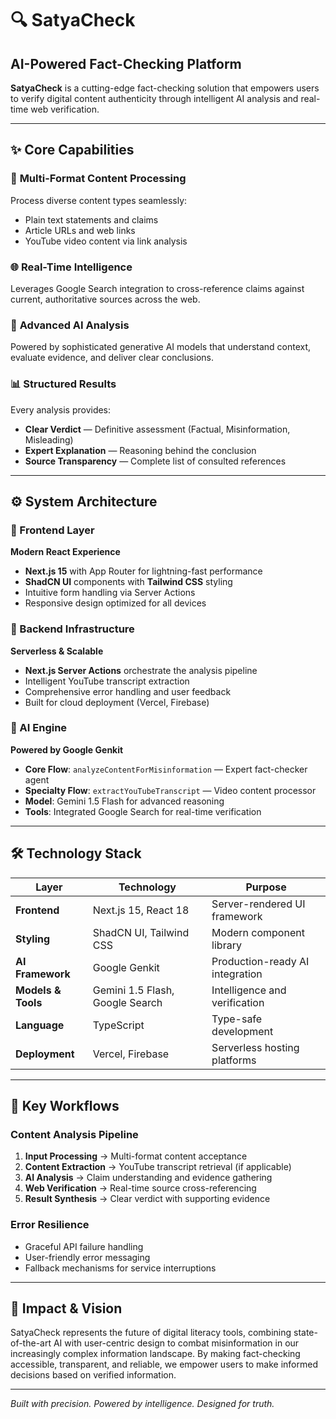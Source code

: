 # 🔍 SatyaCheck
## AI-Powered Fact-Checking Platform

**SatyaCheck** is a cutting-edge fact-checking solution that empowers users to verify digital content authenticity through intelligent AI analysis and real-time web verification.

---

## ✨ Core Capabilities

### 🎯 **Multi-Format Content Processing**
Process diverse content types seamlessly:
- Plain text statements and claims
- Article URLs and web links  
- YouTube video content via link analysis

### 🌐 **Real-Time Intelligence**
Leverages Google Search integration to cross-reference claims against current, authoritative sources across the web.

### 🧠 **Advanced AI Analysis**
Powered by sophisticated generative AI models that understand context, evaluate evidence, and deliver clear conclusions.

### 📊 **Structured Results**
Every analysis provides:
- **Clear Verdict** — Definitive assessment (Factual, Misinformation, Misleading)
- **Expert Explanation** — Reasoning behind the conclusion
- **Source Transparency** — Complete list of consulted references

---

## ⚙️ System Architecture

### 🎨 Frontend Layer
**Modern React Experience**
- **Next.js 15** with App Router for lightning-fast performance
- **ShadCN UI** components with **Tailwind CSS** styling
- Intuitive form handling via Server Actions
- Responsive design optimized for all devices

### 🚀 Backend Infrastructure
**Serverless & Scalable**
- **Next.js Server Actions** orchestrate the analysis pipeline
- Intelligent YouTube transcript extraction
- Comprehensive error handling and user feedback
- Built for cloud deployment (Vercel, Firebase)

### 🤖 AI Engine
**Powered by Google Genkit**
- **Core Flow**: `analyzeContentForMisinformation` — Expert fact-checker agent
- **Specialty Flow**: `extractYouTubeTranscript` — Video content processor  
- **Model**: Gemini 1.5 Flash for advanced reasoning
- **Tools**: Integrated Google Search for real-time verification

---

## 🛠️ Technology Stack

| Layer | Technology | Purpose |
|-------|------------|---------|
| **Frontend** | Next.js 15, React 18 | Server-rendered UI framework |
| **Styling** | ShadCN UI, Tailwind CSS | Modern component library |
| **AI Framework** | Google Genkit | Production-ready AI integration |
| **Models & Tools** | Gemini 1.5 Flash, Google Search | Intelligence and verification |
| **Language** | TypeScript | Type-safe development |
| **Deployment** | Vercel, Firebase | Serverless hosting platforms |

---

## 🎯 Key Workflows

### Content Analysis Pipeline
1. **Input Processing** → Multi-format content acceptance
2. **Content Extraction** → YouTube transcript retrieval (if applicable)
3. **AI Analysis** → Claim understanding and evidence gathering
4. **Web Verification** → Real-time source cross-referencing
5. **Result Synthesis** → Clear verdict with supporting evidence

### Error Resilience
- Graceful API failure handling
- User-friendly error messaging  
- Fallback mechanisms for service interruptions

---

## 🌟 Impact & Vision

SatyaCheck represents the future of digital literacy tools, combining state-of-the-art AI with user-centric design to combat misinformation in our increasingly complex information landscape. By making fact-checking accessible, transparent, and reliable, we empower users to make informed decisions based on verified information.

---

*Built with precision. Powered by intelligence. Designed for truth.*
